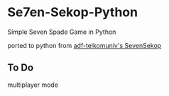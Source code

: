 # Se7en-Sekop-Python
Simple Seven Spade Game in Python

ported to python from [adf-telkomuniv's SevenSekop](https://github.com/adf-telkomuniv/SevenSekop)

## To Do
multiplayer mode
